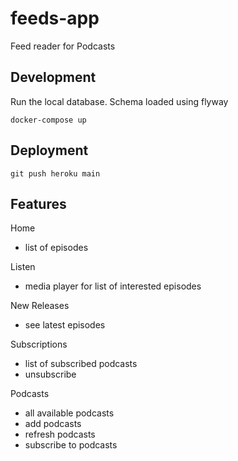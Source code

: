 # feeds-app
Feed reader for Podcasts

## Development

Run the local database. Schema loaded using flyway

```shell
docker-compose up
```

## Deployment

```shell
git push heroku main
```

## Features

Home
* list of episodes

Listen
* media player for list of interested episodes

New Releases
* see latest episodes

Subscriptions
* list of subscribed podcasts
* unsubscribe

Podcasts
* all available podcasts
* add podcasts
* refresh podcasts
* subscribe to podcasts

